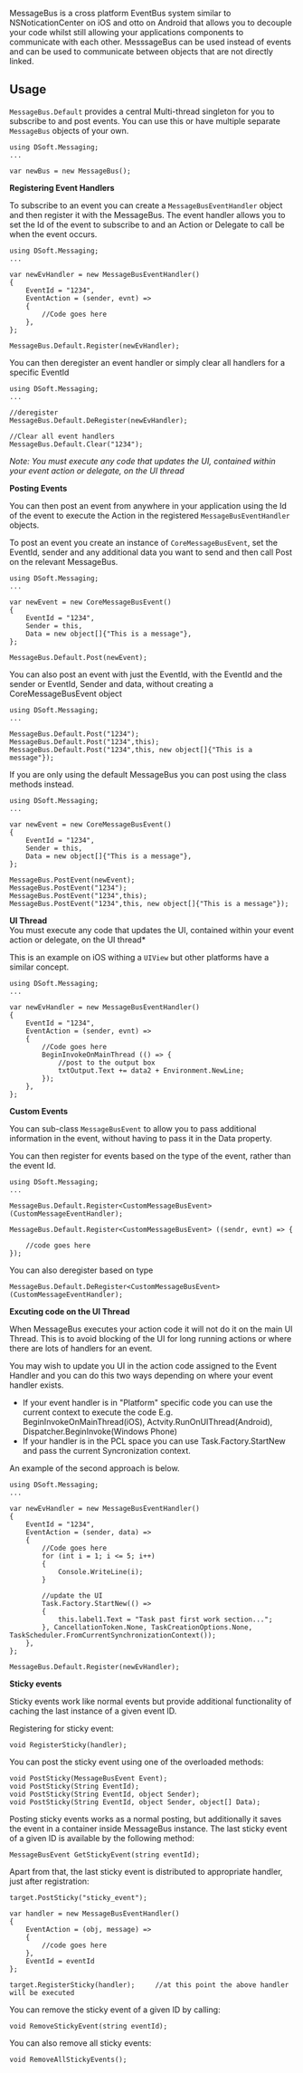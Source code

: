 
MessageBus is a cross platform EventBus system similar to NSNoticationCenter on iOS and otto on Android that allows you to decouple your code whilst still allowing your applications components to communicate with each other.  MesssageBus can be used instead of events and can be used to communicate between objects that are not directly linked.

## Usage

`MessageBus.Default` provides a central Multi-thread singleton for you to subscribe to and post events.  You can use this or have multiple separate `MessageBus` objects of your own.


	using DSoft.Messaging;
	...
	
	var newBus = new MessageBus();
	 
**Registering Event Handlers**

To subscribe to an event you can create a `MessageBusEventHandler` object and then register it with the MessageBus.  The event handler allows you to set the Id of the event to subscribe to and an Action or Delegate to call be when the event occurs.

	using DSoft.Messaging;
	...
	
	var newEvHandler = new MessageBusEventHandler()
	{
		EventId = "1234",
		EventAction = (sender, evnt) =>
		{
			//Code goes here
		},
	};
	
	MessageBus.Default.Register(newEvHandler);

You can then deregister an event handler or simply clear all handlers for a specific EventId


	using DSoft.Messaging;
	...

	//deregister
	MessageBus.Default.DeRegister(newEvHandler);
	
	//Clear all event handlers
	MessageBus.Default.Clear("1234");

*Note: You must execute any code that updates the UI, contained within your event action or delegate, on the UI thread*

**Posting Events**

You can then post an event from anywhere in your application using the Id of the event to execute the Action in the registered `MessageBusEventHandler` objects.

To post an event you create an instance of `CoreMessageBusEvent`, set the EventId, sender and any additional data you want to send and then call Post on the relevant MessageBus.
 
	using DSoft.Messaging;
	...
	
	var newEvent = new CoreMessageBusEvent()
	{
		EventId = "1234",
		Sender = this,
		Data = new object[]{"This is a message"},
	};
	
	MessageBus.Default.Post(newEvent);

You can also post an event with just the EventId, with the EventId and the sender or EventId, Sender and data, without creating a CoreMessageBusEvent object

	using DSoft.Messaging;
	...
	
	MessageBus.Default.Post("1234");
	MessageBus.Default.Post("1234",this);
	MessageBus.Default.Post("1234",this, new object[]{"This is a message"});
	
If you are only using the default MessageBus you can post using the class methods instead.

	using DSoft.Messaging;
	...
	
	var newEvent = new CoreMessageBusEvent()
	{
		EventId = "1234",
		Sender = this,
		Data = new object[]{"This is a message"},
	};
	
	MessageBus.PostEvent(newEvent);
	MessageBus.PostEvent("1234");
	MessageBus.PostEvent("1234",this);
	MessageBus.PostEvent("1234",this, new object[]{"This is a message"});

**UI Thread**  
You must execute any code that updates the UI, contained within your event action or delegate, on the UI thread*

This is an example on iOS withing a `UIView` but other platforms have a similar concept.

	using DSoft.Messaging;
	...
	
	var newEvHandler = new MessageBusEventHandler()
	{
		EventId = "1234",
		EventAction = (sender, evnt) =>
		{
			//Code goes here
			BeginInvokeOnMainThread (() => {
				//post to the output box
				txtOutput.Text += data2 + Environment.NewLine;
			});
		},
	};
	
**Custom Events**	

You can sub-class `MessageBusEvent` to allow you to pass additional information in the event, without having to pass it in the Data property.  

You can then register for events based on the type of the event, rather than the event Id.


	using DSoft.Messaging;
	...
	
	MessageBus.Default.Register<CustomMessageBusEvent> (CustomMessageEventHandler);

	MessageBus.Default.Register<CustomMessageBusEvent> ((sendr, evnt) => {
    
      	//code goes here
	});

You can also deregister based on type

	MessageBus.Default.DeRegister<CustomMessageBusEvent> (CustomMessageEventHandler);

**Excuting code on the UI Thread**

When MessageBus executes your action code it will not do it on the main UI Thread.  This is to avoid blocking of the UI for long running actions or where there are lots of handlers for an event.

You may wish to update you UI in the action code assigned to the Event Handler and you can do this two ways depending on where your event handler exists.

 - If your event handler is in "Platform" specific code you can use the current context to execute the code E.g. BeginInvokeOnMainThread(iOS), Actvity.RunOnUIThread(Android), Dispatcher.BeginInvoke(Windows Phone)
 - If your handler is in the PCL space you can use Task.Factory.StartNew and pass the current Syncronization context.  
  
An example of the second approach is below.

	using DSoft.Messaging;
	...
	
	var newEvHandler = new MessageBusEventHandler()
	{
		EventId = "1234",
		EventAction = (sender, data) =>
		{
			//Code goes here
			for (int i = 1; i <= 5; i++)
	        {
	            Console.WriteLine(i);
	        }
	        
	        //update the UI
	        Task.Factory.StartNew(() =>
            {
                this.label1.Text = "Task past first work section...";
            }, CancellationToken.None, TaskCreationOptions.None, TaskScheduler.FromCurrentSynchronizationContext());
		},
	};
	
	MessageBus.Default.Register(newEvHandler);
	
**Sticky events** 
 
Sticky events work like normal events but provide additional functionality of caching the last instance of a given event ID. 

Registering for sticky event:
	
	void RegisterSticky(handler);

You can post the sticky event using one of the overloaded methods:

	void PostSticky(MessageBusEvent Event);
	void PostSticky(String EventId);
	void PostSticky(String EventId, object Sender);
	void PostSticky(String EventId, object Sender, object[] Data);

Posting sticky events works as a normal posting, but additionally it saves the event in a container inside MessageBus instance. The last sticky event of a given ID is available by the following method:

	MessageBusEvent GetStickyEvent(string eventId);
	
Apart from that, the last sticky event is distributed to appropriate handler, just after registration:

	target.PostSticky("sticky_event");
	
	var handler = new MessageBusEventHandler()
	{
		EventAction = (obj, message) =>
		{
			//code goes here
		},
		EventId = eventId
	};

	target.RegisterSticky(handler);		//at this point the above handler will be executed

You can remove the sticky event of a given ID by calling:

	void RemoveStickyEvent(string eventId);
	
You can also remove all sticky events:

	void RemoveAllStickyEvents();
	

	
	
